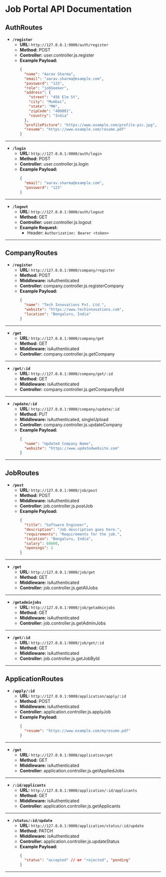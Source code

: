 # Job Portal API Documentation

## AuthRoutes

- **`/register`**
  - **URL:** `http://127.0.0.1:9000/auth/register`
  - **Method:** POST
  - **Controller:** user.controller.js.register
  - **Example Payload:**
    ```json
    {
      "name": "Aarav Sharma",
      "email": "aarav.sharma@example.com",
      "password": "123",
      "role": "jobSeeker",
      "address": {
        "street": "456 Elm St",
        "city": "Mumbai",
        "state": "MH",
        "zipCode": "400001",
        "country": "India"
      },
      "profilePicture": "https://www.example.com/profile-pic.jpg",
      "resume": "https://www.example.com/resume.pdf"
    }
    ```

--------------------------------------------------------------------------------

- **`/login`**
  - **URL:** `http://127.0.0.1:9000/auth/login`
  - **Method:** POST
  - **Controller:** user.controller.js.login
  - **Example Payload:**
    ```json
    {
      "email": "aarav.sharma@example.com",
      "password": "123"
    }
    ```

--------------------------------------------------------------------------------

- **`/logout`**
  - **URL:** `http://127.0.0.1:9000/auth/logout`
  - **Method:** GET
  - **Controller:** user.controller.js.logout
  - **Example Request:**
    - Header: `Authorization: Bearer <token>`

--------------------------------------------------------------------------------

## CompanyRoutes

- **`/register`**
  - **URL:** `http://127.0.0.1:9000/company/register`
  - **Method:** POST
  - **Middleware:** isAuthenticated
  - **Controller:** company.controller.js.registerCompany
  - **Example Payload:**
    ```json
    {
      "name": "Tech Innovations Pvt. Ltd.",
      "website": "https://www.techinnovations.com",
      "location": "Bengaluru, India"
    }
    ```

--------------------------------------------------------------------------------

- **`/get`**
  - **URL:** `http://127.0.0.1:9000/company/get`
  - **Method:** GET
  - **Middleware:** isAuthenticated
  - **Controller:** company.controller.js.getCompany

--------------------------------------------------------------------------------

- **`/get/:id`**
  - **URL:** `http://127.0.0.1:9000/company/get/:id`
  - **Method:** GET
  - **Middleware:** isAuthenticated
  - **Controller:** company.controller.js.getCompanyById

--------------------------------------------------------------------------------

- **`/update/:id`**
  - **URL:** `http://127.0.0.1:9000/company/update/:id`
  - **Method:** PUT
  - **Middleware:** isAuthenticated, singleUpload
  - **Controller:** company.controller.js.updateCompany
  - **Example Payload:**
    ```json
    {
      "name": "Updated Company Name",
      "website": "https://www.updatedwebsite.com"
    }
    ```

--------------------------------------------------------------------------------

## JobRoutes

- **`/post`**
  - **URL:** `http://127.0.0.1:9000/job/post`
  - **Method:** POST
  - **Middleware:** isAuthenticated
  - **Controller:** job.controller.js.postJob
  - **Example Payload:**
    ```json
    {
      "title": "Software Engineer",
      "description": "Job description goes here.",
      "requirements": "Requirements for the job.",
      "location": "Bengaluru, India",
      "salary": 60000,
      "openings": 2
    }
    ```

--------------------------------------------------------------------------------

- **`/get`**
  - **URL:** `http://127.0.0.1:9000/job/get`
  - **Method:** GET
  - **Middleware:** isAuthenticated
  - **Controller:** job.controller.js.getAllJobs

--------------------------------------------------------------------------------

- **`/getadminjobs`**
  - **URL:** `http://127.0.0.1:9000/job/getadminjobs`
  - **Method:** GET
  - **Middleware:** isAuthenticated
  - **Controller:** job.controller.js.getAdminJobs

--------------------------------------------------------------------------------

- **`/get/:id`**
  - **URL:** `http://127.0.0.1:9000/job/get/:id`
  - **Method:** GET
  - **Middleware:** isAuthenticated
  - **Controller:** job.controller.js.getJobById

--------------------------------------------------------------------------------

## ApplicationRoutes

- **`/apply/:id`**
  - **URL:** `http://127.0.0.1:9000/application/apply/:id`
  - **Method:** POST
  - **Middleware:** isAuthenticated
  - **Controller:** application.controller.js.applyJob
  - **Example Payload:**
    ```json
    {
      "resume": "https://www.example.com/myresume.pdf"
    }
    ```

--------------------------------------------------------------------------------

- **`/get`**
  - **URL:** `http://127.0.0.1:9000/application/get`
  - **Method:** GET
  - **Middleware:** isAuthenticated
  - **Controller:** application.controller.js.getAppliedJobs

--------------------------------------------------------------------------------

- **`/:id/applicants`**
  - **URL:** `http://127.0.0.1:9000/application/:id/applicants`
  - **Method:** GET
  - **Middleware:** isAuthenticated
  - **Controller:** application.controller.js.getApplicants

--------------------------------------------------------------------------------

- **`/status/:id/update`**
  - **URL:** `http://127.0.0.1:9000/application/status/:id/update`
  - **Method:** PATCH
  - **Middleware:** isAuthenticated
  - **Controller:** application.controller.js.updateStatus
  - **Example Payload:**
    ```json
    {
      "status": "accepted" // or "rejected", "pending"
    }
    ```

--------------------------------------------------------------------------------

